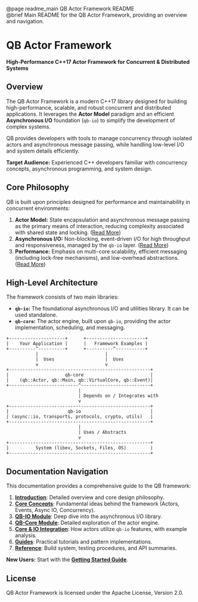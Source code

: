 @page readme_main QB Actor Framework README  
@brief Main README for the QB Actor Framework, providing an overview and navigation.

# QB Actor Framework

**High-Performance C++17 Actor Framework for Concurrent & Distributed Systems**

## Overview

The QB Actor Framework is a modern C++17 library designed for building high-performance, scalable, and robust concurrent and distributed applications. It leverages the **Actor Model** paradigm and an efficient **Asynchronous I/O** foundation (`qb-io`) to simplify the development of complex systems.

QB provides developers with tools to manage concurrency through isolated actors and asynchronous message passing, while handling low-level I/O and system details efficiently.

**Target Audience:** Experienced C++ developers familiar with concurrency concepts, asynchronous programming, and system design.

## Core Philosophy

QB is built upon principles designed for performance and maintainability in concurrent environments:

1.  **Actor Model:** State encapsulation and asynchronous message passing as the primary means of interaction, reducing complexity associated with shared state and locking. ([Read More](./1_introduction/philosophy.md#1-the-actor-model))
2.  **Asynchronous I/O:** Non-blocking, event-driven I/O for high throughput and responsiveness, managed by the `qb-io` layer. ([Read More](./1_introduction/philosophy.md#2-asynchronous-io-qb-io))
3.  **Performance:** Emphasis on multi-core scalability, efficient messaging (including lock-free mechanisms), and low-overhead abstractions. ([Read More](./1_introduction/philosophy.md#3-performance-and-efficiency))

## High-Level Architecture

The framework consists of two main libraries:

*   **`qb-io`:** The foundational asynchronous I/O and utilities library. It can be used standalone.
*   **`qb-core`:** The actor engine, built upon `qb-io`, providing the actor implementation, scheduling, and messaging.

```
+---------------------+      +----------------------+
|    Your Application |      |   Framework Examples |
+----------^----------+      +----------^-----------+
           |                         |
           |  Uses                   |  Uses
           v                         v
+-----------------------------------------------------+
|                     qb-core                         |
|    (qb::Actor, qb::Main, qb::VirtualCore, qb::Event)|
+--------------------------^--------------------------+
                           |
                           | Depends on / Integrates with
                           v
+-----------------------------------------------------+
|                      qb-io                          |
| (async::io, transports, protocols, crypto, utils)   |
+-----------------------------------------------------+
                           |
                           | Uses / Abstracts
                           v
+-----------------------------------------------------+
|          System (libev, Sockets, Files, OS)         |
+-----------------------------------------------------+
```

## Documentation Navigation

This documentation provides a comprehensive guide to the QB framework:

1.  **[Introduction](./1_introduction/)**: Detailed overview and core design philosophy.
2.  **[Core Concepts](./2_core_concepts/)**: Fundamental ideas behind the framework (Actors, Events, Async IO, Concurrency).
3.  **[QB-IO Module](./3_qb_io/)**: Deep dive into the asynchronous I/O library.
4.  **[QB-Core Module](./4_qb_core/)**: Detailed exploration of the actor engine.
5.  **[Core & IO Integration](./5_core_io_integration/)**: How actors utilize `qb-io` features, with example analysis.
6.  **[Guides](./6_guides/)**: Practical tutorials and pattern implementations.
7.  **[Reference](./7_reference/)**: Build system, testing procedures, and API summaries.

**New Users:** Start with the **[Getting Started Guide](./6_guides/getting_started.md)**.

## License

QB Actor Framework is licensed under the Apache License, Version 2.0. 